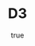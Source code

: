 ---
title: D3
description: D3
renderimg: /blog/d3_512.png
img: /blog/landscape_1920.jpg
alt: D3
author:
  name: Hulkong
  bio: ''
  img: /blog/333x213px-kyh.png
tags:
  - D3
  - web development
---